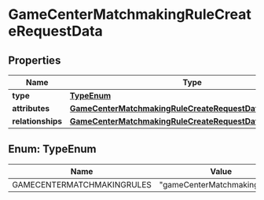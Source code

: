 

# GameCenterMatchmakingRuleCreateRequestData


## Properties

| Name | Type | Description | Notes |
|------------ | ------------- | ------------- | -------------|
|**type** | [**TypeEnum**](#TypeEnum) |  |  |
|**attributes** | [**GameCenterMatchmakingRuleCreateRequestDataAttributes**](GameCenterMatchmakingRuleCreateRequestDataAttributes.md) |  |  |
|**relationships** | [**GameCenterMatchmakingRuleCreateRequestDataRelationships**](GameCenterMatchmakingRuleCreateRequestDataRelationships.md) |  |  |



## Enum: TypeEnum

| Name | Value |
|---- | -----|
| GAMECENTERMATCHMAKINGRULES | &quot;gameCenterMatchmakingRules&quot; |



